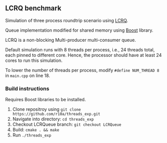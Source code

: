 ## LCRQ benchmark

Simulation of three process roundtrip scenario using [LCRQ](http://www.cs.tau.ac.il/~mad/publications/ppopp2013-x86queues.pdf).

Queue implementation modified for shared memory using [Boost](https://www.boost.org/doc/libs/1_63_0/doc/html/interprocess.html) library.

LCRQ is a non-blocking Multi-producer multi-consumer queue.

Default simulation runs with 8 threads per process, i.e., 24 threads total, each pinned to different core.
Hence, the processor should have at least 24 cores to run this simulation.

To lower the number of threads per process, modify  `#define NUM_THREAD 8` in `main.cpp` on line 18.

### Build instructions
Requires Boost libraries to be installed.

1. Clone repositroy using `git clone https://github.com/r10a/threads_exp.git`
2. Navigate into directory: `cd threads_exp`
3. Checkout LCRQueue branch: `git checkout LCRQueue`
4. Build: `cmake . && make`
5. Run `./threads_exp`